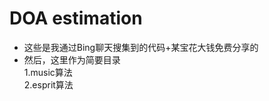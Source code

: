 # DOA estimation
* 这些是我通过Bing聊天搜集到的代码+某宝花大钱免费分享的
* 然后，这里作为简要目录  <br>
1.music算法           <br>
2.esprit算法
